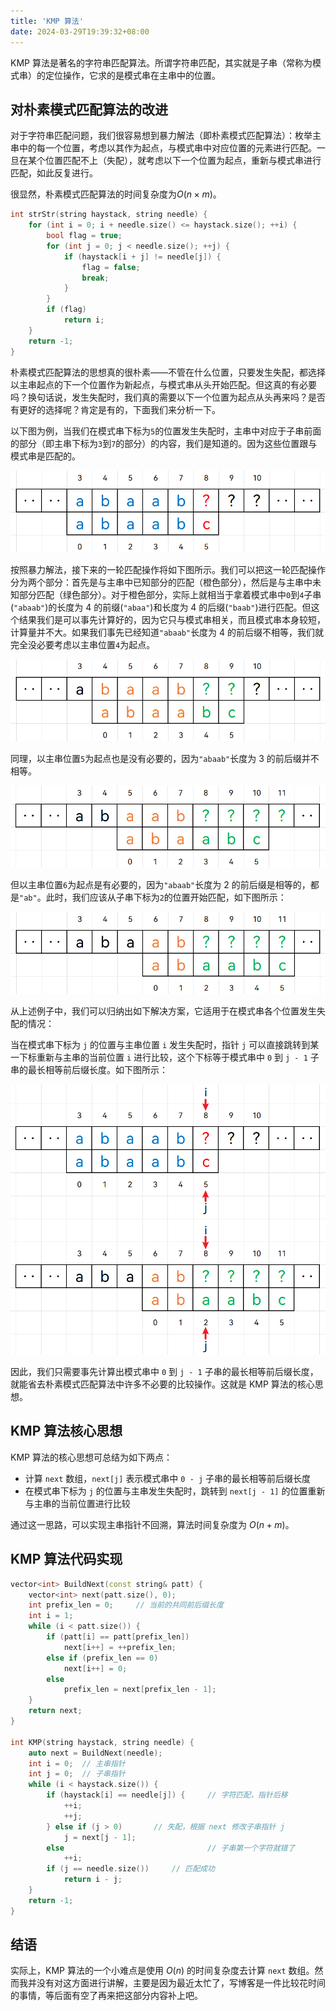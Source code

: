 ```yaml
---
title: 'KMP 算法'
date: 2024-03-29T19:39:32+08:00
---
```


KMP 算法是著名的字符串匹配算法。所谓字符串匹配，其实就是子串（常称为模式串）的定位操作，它求的是模式串在主串中的位置。

## 对朴素模式匹配算法的改进

对于字符串匹配问题，我们很容易想到暴力解法（即朴素模式匹配算法）：枚举主串中的每一个位置，考虑以其作为起点，与模式串中对应位置的元素进行匹配。一旦在某个位置匹配不上（失配），就考虑以下一个位置为起点，重新与模式串进行匹配，如此反复进行。

很显然，朴素模式匹配算法的时间复杂度为$O(n×m)$。

```cpp
int strStr(string haystack, string needle) {
    for (int i = 0; i + needle.size() <= haystack.size(); ++i) {
        bool flag = true;
        for (int j = 0; j < needle.size(); ++j) {
            if (haystack[i + j] != needle[j]) {
                flag = false;
                break;
            }
        }
        if (flag)
            return i;
    }
    return -1;
}
```

朴素模式匹配算法的思想真的很朴素——不管在什么位置，只要发生失配，都选择以主串起点的下一个位置作为新起点，与模式串从头开始匹配。但这真的有必要吗？换句话说，发生失配时，我们真的需要以下一个位置为起点从头再来吗？是否有更好的选择呢？肯定是有的，下面我们来分析一下。

以下图为例，当我们在模式串下标为`5`的位置发生失配时，主串中对应于子串前面的部分（即主串下标为`3`到`7`的部分）的内容，我们是知道的。因为这些位置跟与模式串是匹配的。

![image-20240323001258231](images/image-20240323001258231-17117124496111.png)

按照暴力解法，接下来的一轮匹配操作将如下图所示。我们可以把这一轮匹配操作分为两个部分：首先是与主串中已知部分的匹配（橙色部分），然后是与主串中未知部分匹配（绿色部分）。对于橙色部分，实际上就相当于拿着模式串中`0`到`4`子串(`"abaab"`)的长度为 4 的前缀(`"abaa"`)和长度为 4 的后缀(`"baab"`)进行匹配。但这个结果我们是可以事先计算好的，因为它只与模式串相关，而且模式串本身较短，计算量并不大。如果我们事先已经知道`"abaab"`长度为 4 的前后缀不相等，我们就完全没必要考虑以主串位置`4`为起点。

![image-20240323001349014](images/image-20240323001349014-17117124496112.png)

同理，以主串位置`5`为起点也是没有必要的，因为`"abaab"`长度为 3 的前后缀并不相等。

![image-20240323001525693](images/image-20240323001525693-17117124496123.png)

但以主串位置`6`为起点是有必要的，因为`"abaab"`长度为 2 的前后缀是相等的，都是`"ab"`。此时，我们应该从子串下标为`2`的位置开始匹配，如下图所示：

![image-20240323001433690](images/image-20240323001433690-17117124496124.png)

从上述例子中，我们可以归纳出如下解决方案，它适用于在模式串各个位置发生失配的情况：

当在模式串下标为 `j` 的位置与主串位置 `i` 发生失配时，指针 `j` 可以直接跳转到某一下标重新与主串的当前位置 `i` 进行比较，这个下标等于模式串中 `0` 到 `j - 1` 子串的最长相等前后缀长度。如下图所示：

![image-20240323001144799](images/image-20240323001144799-17117124496125.png)

因此，我们只需要事先计算出模式串中 `0` 到 `j - 1` 子串的最长相等前后缀长度，就能省去朴素模式匹配算法中许多不必要的比较操作。这就是 KMP 算法的核心思想。

## KMP 算法核心思想

KMP 算法的核心思想可总结为如下两点：

- 计算 `next` 数组，`next[j]` 表示模式串中 `0 - j` 子串的最长相等前后缀长度
- 在模式串下标为 `j` 的位置与主串发生失配时，跳转到 `next[j - 1]` 的位置重新与主串的当前位置进行比较

通过这一思路，可以实现主串指针不回溯，算法时间复杂度为 $O(n+m)$。

## KMP 算法代码实现

```cpp
vector<int> BuildNext(const string& patt) {
    vector<int> next(patt.size(), 0);
    int prefix_len = 0;		// 当前的共同前后缀长度
    int i = 1;
    while (i < patt.size()) {
        if (patt[i] == patt[prefix_len])
            next[i++] = ++prefix_len;
        else if (prefix_len == 0)
            next[i++] = 0;
        else 
            prefix_len = next[prefix_len - 1];
    }
    return next;
}

int KMP(string haystack, string needle) {
    auto next = BuildNext(needle);
    int i = 0;  // 主串指针
    int j = 0;  // 子串指针
    while (i < haystack.size()) {
        if (haystack[i] == needle[j]) {		// 字符匹配，指针后移
            ++i;
            ++j;
        } else if (j > 0)		// 失配，根据 next 修改子串指针 j
            j = next[j - 1];
        else 								// 子串第一个字符就错了
            ++i;
        if (j == needle.size())		// 匹配成功
            return i - j;
    }
    return -1;
}
```

## 结语

实际上，KMP 算法的一个小难点是使用 $O(n)$ 的时间复杂度去计算 `next` 数组。然而我并没有对这方面进行讲解，主要是因为最近太忙了，写博客是一件比较花时间的事情，等后面有空了再来把这部分内容补上吧。
